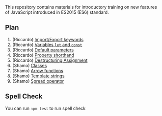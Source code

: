 This repository contains materials for introductory training on new features of JavaScript introduced in ES2015 (ES6) standard.

## Plan

1. (Riccardo) [Import/Export keywords](Import-and-Export)
2. (Riccardo) [Variables `let` and `const`](Variables-let-and-const)
3. (Riccardo) [Default parameters](Default-Parameters)
4. (Riccardo) [Property shorthand](Property-Shorthand)
5. (Riccardo) [Destructuring Assignment](Restructuring-Assignment)
6. (Shamo) [Classes](Classes)
7. (Shamo) [Arrow functions](Arrow-Functions)
8. (Shamo) [Template strings](Template-Strings)
9. (Shamo) [Spread operator](Spread-Operator)

## Spell Check

You can run `npm test` to run spell check
